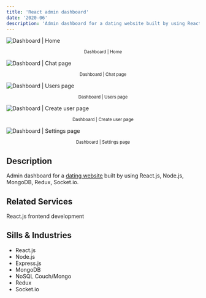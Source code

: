 ```yaml
---
title: 'React admin dashboard'
date: '2020-06'
description: 'Admin dashboard for a dating website built by using React.js, Node.js, MongoDB, Redux, Socket.io.'
---
```

![Dashboard | Home](https://res.cloudinary.com/devlandunion/image/upload/v1650874758/portfolio/dashboard2_cnhagu.png)
<p style="text-align: center; font-size:0.8em;">Dashboard | Home</p>

![Dashboard | Chat page](https://res.cloudinary.com/devlandunion/image/upload/v1650874778/portfolio/chatpage_jtqjsb.png)
<p style="text-align: center; font-size:0.8em;">Dashboard | Chat page</p>

![Dashboard | Users page](https://res.cloudinary.com/devlandunion/image/upload/v1650874778/portfolio/chatpage_jtqjsb.png)
<p style="text-align: center; font-size:0.8em;">Dashboard | Users page</p>

![Dashboard | Create user page](https://res.cloudinary.com/devlandunion/image/upload/v1650874751/portfolio/creatinguser_wcjaem.png)
<p style="text-align: center; font-size:0.8em;">Dashboard | Create user page</p>

![Dashboard | Settings page](https://res.cloudinary.com/devlandunion/image/upload/v1650874756/portfolio/settingspage_dgkuru.png)
<p style="text-align: center; font-size:0.8em;">Dashboard | Settings page</p>

## Description

Admin dashboard for a [dating website](https://gopromenad.com) built by using React.js, Node.js, MongoDB, Redux, Socket.io.

## Related Services

React.js frontend development

## Sills & Industries
- React.js
- Node.js
- Express.js
- MongoDB
- NoSQL Couch/Mongo
- Redux
- Socket.io

